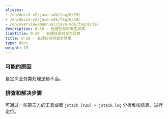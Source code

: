 ```yaml
---
aliases:
- /en/docs3-v2/java-sdk/faq/0/19/
- /en/docs3-v2/java-sdk/faq/0/19/
- /en/overview/mannual/java-sdk/faq/0/19/
description: 0-19 - 处理任务时发生异常
linkTitle: 0-19 - 处理任务时发生异常
title: 0-19 - 处理任务时发生异常
type: docs
weight: 19
---
```








### 可能的原因

自定义业务类处理逻辑不当。

### 排查和解决步骤

可通过一些第三方的工具或者 `jstack [PID] > jstack.log` 分析堆栈信息，进行定位。
